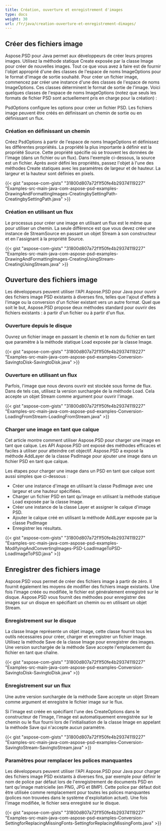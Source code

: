 ```yaml
---
title: Création, ouverture et enregistrement d'images
type: docs
weight: 30
url: /fr/java/creation-ouverture-et-enregistrement-dimages/
---
```


## **Créer des fichiers image**
Aspose.PSD pour Java permet aux développeurs de créer leurs propres images. Utilisez la méthode statique Create exposée par la classe Image pour créer de nouvelles images. Tout ce que vous avez à faire est de fournir l'objet approprié d'une des classes de l'espace de noms ImageOptions pour le format d'image de sortie souhaité. Pour créer un fichier image, commencez par créer une instance d'une des classes de l'espace de noms ImageOptions. Ces classes déterminent le format de sortie de l'image. Voici quelques classes de l'espace de noms ImageOptions (notez que seuls les formats de fichier PSD sont actuellement pris en charge pour la création) :

PsdOptions configure les options pour créer un fichier PSD. Les fichiers image peuvent être créés en définissant un chemin de sortie ou en définissant un flux.
### **Création en définissant un chemin**
Créez PsdOptions à partir de l'espace de noms ImageOptions et définissez les différentes propriétés. La propriété la plus importante à définir est la propriété Source. Cette propriété spécifie où se trouvent les données de l'image (dans un fichier ou un flux). Dans l'exemple ci-dessous, la source est un fichier. Après avoir défini les propriétés, passez l'objet à l'une des méthodes Create statiques avec les paramètres de largeur et de hauteur. La largeur et la hauteur sont définies en pixels.



{{< gist "aspose-com-gists" "31800d807a72f1f50fe4b29374119227" "Examples-src-main-java-com-aspose-psd-examples-DrawingAndFormattingImages-CreatingbySettingPath-CreatingbySettingPath.java" >}}
### **Création en utilisant un flux**
Le processus pour créer une image en utilisant un flux est le même que pour utiliser un chemin. La seule différence est que vous devez créer une instance de StreamSource en passant un objet Stream à son constructeur et en l'assignant à la propriété Source.



{{< gist "aspose-com-gists" "31800d807a72f1f50fe4b29374119227" "Examples-src-main-java-com-aspose-psd-examples-DrawingAndFormattingImages-CreatingUsingStream-CreatingUsingStream.java" >}}
## **Ouverture des fichiers image**
Les développeurs peuvent utiliser l'API Aspose.PSD pour Java pour ouvrir des fichiers image PSD existants à diverses fins, telles que l'ajout d'effets à l'image ou la conversion d'un fichier existant vers un autre format. Quel que soit le but, Aspose.PSD propose deux méthodes standard pour ouvrir des fichiers existants : à partir d'un fichier ou à partir d'un flux.
### **Ouverture depuis le disque**
Ouvrez un fichier image en passant le chemin et le nom du fichier en tant que paramètre à la méthode statique Load exposée par la classe Image.



{{< gist "aspose-com-gists" "31800d807a72f1f50fe4b29374119227" "Examples-src-main-java-com-aspose-psd-examples-Conversion-SavingtoDisk-SavingtoDisk.java" >}}
### **Ouverture en utilisant un flux**
Parfois, l'image que nous devons ouvrir est stockée sous forme de flux. Dans de tels cas, utilisez la version surchargée de la méthode Load. Cela accepte un objet Stream comme argument pour ouvrir l'image.



{{< gist "aspose-com-gists" "31800d807a72f1f50fe4b29374119227" "Examples-src-main-java-com-aspose-psd-examples-Conversion-LoadingFromStream-LoadingFromStream.java" >}}
### **Charger une image en tant que calque**
Cet article montre comment utiliser Aspose.PSD pour charger une image en tant que calque. Les API Aspose.PSD ont exposé des méthodes efficaces et faciles à utiliser pour atteindre cet objectif. Aspose.PSD a exposé la méthode AddLayer de la classe PsdImage pour ajouter une image dans un fichier PSD en tant que calque.

Les étapes pour charger une image dans un PSD en tant que calque sont aussi simples que ci-dessous :

- Créer une instance d'image en utilisant la classe PsdImage avec une largeur et une hauteur spécifiées.
- Charger un fichier PSD en tant qu'image en utilisant la méthode statique Load exposée par la classe Image.
- Créer une instance de la classe Layer et assigner le calque d'image PSD.
- Ajouter le calque créé en utilisant la méthode AddLayer exposée par la classe PsdImage
- Enregistrer les résultats.



{{< gist "aspose-com-gists" "31800d807a72f1f50fe4b29374119227" "Examples-src-main-java-com-aspose-psd-examples-ModifyingAndConvertingImages-PSD-LoadImageToPSD-LoadImageToPSD.java" >}}
## **Enregistrer des fichiers image**
Aspose.PSD vous permet de créer des fichiers image à partir de zéro. Il fournit également les moyens de modifier des fichiers image existants. Une fois l'image créée ou modifiée, le fichier est généralement enregistré sur le disque. Aspose.PSD vous fournit des méthodes pour enregistrer des images sur un disque en spécifiant un chemin ou en utilisant un objet Stream.
### **Enregistrement sur le disque**
La classe Image représente un objet image, cette classe fournit tous les outils nécessaires pour créer, charger et enregistrer un fichier image. Utilisez la méthode Save de la classe Image pour enregistrer des images. Une version surchargée de la méthode Save accepte l'emplacement du fichier en tant que chaîne.



{{< gist "aspose-com-gists" "31800d807a72f1f50fe4b29374119227" "Examples-src-main-java-com-aspose-psd-examples-Conversion-SavingtoDisk-SavingtoDisk.java" >}}
### **Enregistrement sur un flux**
Une autre version surchargée de la méthode Save accepte un objet Stream comme argument et enregistre le fichier image sur le flux.

Si l'image est créée en spécifiant l'une des CreateOptions dans le constructeur de l'Image, l'image est automatiquement enregistrée sur le chemin ou le flux fourni lors de l'initialisation de la classe Image en appelant la méthode Save qui n'accepte aucun paramètre.



{{< gist "aspose-com-gists" "31800d807a72f1f50fe4b29374119227" "Examples-src-main-java-com-aspose-psd-examples-Conversion-SavingtoStream-SavingtoStream.java" >}}
### **Paramètres pour remplacer les polices manquantes**
Les développeurs peuvent utiliser l'API Aspose.PSD pour Java pour charger des fichiers image PSD existants à diverses fins, par exemple pour définir le nom de police par défaut lors de l'enregistrement de documents PSD en tant qu'image matricielle (en PNG, JPG et BMP). Cette police par défaut doit être utilisée comme remplacement pour toutes les polices manquantes (polices non trouvées dans le système d'exploitation actuel). Une fois l'image modifiée, le fichier sera enregistré sur le disque.



{{< gist "aspose-com-gists" "31800d807a72f1f50fe4b29374119227" "Examples-src-main-java-com-aspose-psd-examples-Conversion-SettingforReplacingMissingFonts-SettingforReplacingMissingFonts.java" >}}


